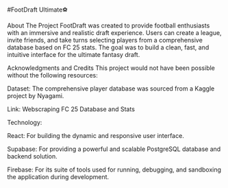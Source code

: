 #FootDraft Ultimate⚽

About The Project
FootDraft was created to provide football enthusiasts with an immersive and realistic draft experience. Users can create a league, invite friends, and take turns selecting players from a comprehensive database based on FC 25 stats. The goal was to build a clean, fast, and intuitive interface for the ultimate fantasy draft.

Acknowledgments and Credits
This project would not have been possible without the following resources:

Dataset: The comprehensive player database was sourced from a Kaggle project by Nyagami.

Link: Webscraping FC 25 Database and Stats

Technology:

React: For building the dynamic and responsive user interface.

Supabase: For providing a powerful and scalable PostgreSQL database and backend solution.

Firebase: For its suite of tools used for running, debugging, and sandboxing the application during development.

